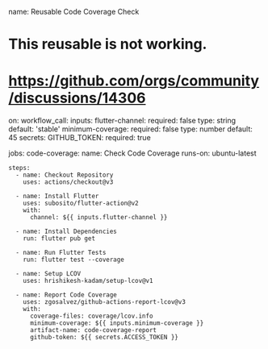 name: Reusable Code Coverage Check
# This reusable is not working.
# https://github.com/orgs/community/discussions/14306
on:
  workflow_call:
    inputs:
      flutter-channel:
        required: false
        type: string
        default: 'stable'
      minimum-coverage:
        required: false
        type: number
        default: 45
    secrets:
      GITHUB_TOKEN:
        required: true
        
jobs:
  code-coverage:
    name: Check Code Coverage
    runs-on: ubuntu-latest
    
    steps:
      - name: Checkout Repository
        uses: actions/checkout@v3
      
      - name: Install Flutter
        uses: subosito/flutter-action@v2
        with:
          channel: ${{ inputs.flutter-channel }}
      
      - name: Install Dependencies
        run: flutter pub get
      
      - name: Run Flutter Tests
        run: flutter test --coverage
      
      - name: Setup LCOV
        uses: hrishikesh-kadam/setup-lcov@v1
      
      - name: Report Code Coverage
        uses: zgosalvez/github-actions-report-lcov@v3
        with:
          coverage-files: coverage/lcov.info
          minimum-coverage: ${{ inputs.minimum-coverage }}
          artifact-name: code-coverage-report
          github-token: ${{ secrets.ACCESS_TOKEN }}